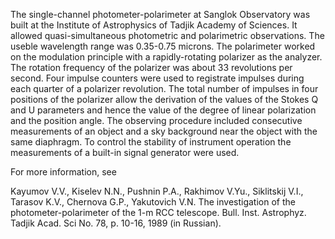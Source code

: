 The single-channel photometer-polarimeter at Sanglok Observatory was built at the
Institute of Astrophysics of Tadjik Academy of Sciences. It allowed
quasi-simultaneous photometric and polarimetric observations. The useble wavelength
range was 0.35-0.75 microns. The polarimeter worked on the modulation principle with
a rapidly-rotating polarizer as the analyzer. The rotation frequency of the polarizer
was about 33 revolutions per second. Four impulse counters were used to registrate
impulses during each quarter of a polarizer revolution. The total number of impulses
in four positions of the polarizer allow the derivation of the values of the Stokes Q
and U parameters and hence the value of the degree of linear polarization and the
position angle. The observing procedure included consecutive measurements of an
object and a sky background near the object with the same diaphragm.  To control the
stability of instrument operation the measurements of a built-in signal generator
were used.

For more information, see

Kayumov V.V., Kiselev N.N., Pushnin P.A., Rakhimov V.Yu., Siklitskij V.I., Tarasov
K.V., Chernova G.P., Yakutovich V.N. The investigation of the photometer-polarimeter
of the 1-m RCC telescope. Bull. Inst. Astrophyz. Tadjik Acad. Sci No. 78, p. 10-16,
1989 (in Russian).